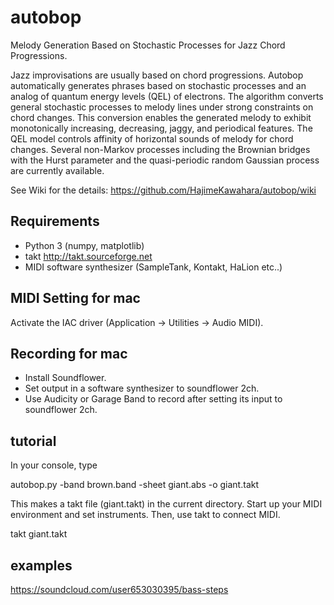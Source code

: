 # autobop 

Melody Generation Based on Stochastic Processes for Jazz Chord Progressions.

Jazz improvisations are usually based on chord progressions. Autobop automatically generates phrases based on stochastic processes and an analog of quantum energy levels (QEL) of electrons. The algorithm converts general stochastic processes to melody lines under strong constraints on chord changes. This conversion enables the generated melody to exhibit monotonically increasing, decreasing, jaggy, and periodical features. The QEL model controls affinity of horizontal sounds of melody for chord changes. Several non-Markov processes including the Brownian bridges with the Hurst parameter and the quasi-periodic random Gaussian process are currently available.

See Wiki for the details: https://github.com/HajimeKawahara/autobop/wiki

## Requirements

- Python 3 (numpy, matplotlib)
- takt http://takt.sourceforge.net
- MIDI software synthesizer (SampleTank, Kontakt, HaLion etc..)

## MIDI Setting for mac

Activate the IAC driver (Application -> Utilities -> Audio MIDI).


## Recording for mac

- Install Soundflower.
- Set output in a software synthesizer to soundflower 2ch.
- Use Audicity or Garage Band to record after setting its input to soundflower 2ch.

## tutorial

In your console, type

autobop.py -band brown.band -sheet giant.abs -o giant.takt

This makes a takt file (giant.takt) in the current directory. Start up your MIDI environment and set instruments. Then, use takt to connect MIDI.

takt giant.takt

## examples

https://soundcloud.com/user653030395/bass-steps
